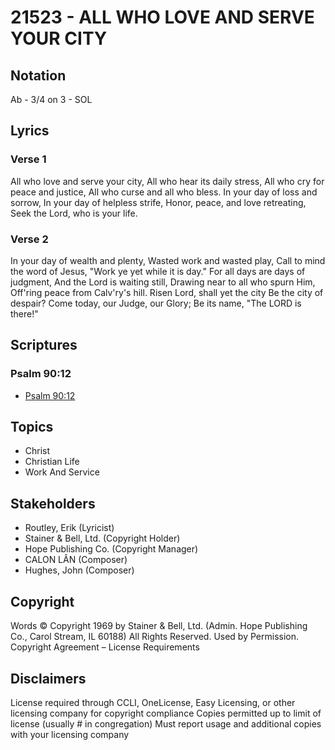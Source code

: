 # 21523 - ALL WHO LOVE AND SERVE YOUR CITY

## Notation

Ab - 3/4 on 3 - SOL

## Lyrics

### Verse 1

All who love and serve your city, All who hear its daily stress, All who cry for peace and justice, All who curse and all who bless. In your day of loss and sorrow, In your day of helpless strife, Honor, peace, and love retreating, Seek the Lord, who is your life.

### Verse 2

In your day of wealth and plenty, Wasted work and wasted play, Call to mind the word of Jesus, "Work ye yet while it is day." For all days are days of judgment, And the Lord is waiting still, Drawing near to all who spurn Him, Off'ring peace from Calv'ry's hill. Risen Lord, shall yet the city Be the city of despair? Come today, our Judge, our Glory; Be its name, "The LORD is there!"


## Scriptures

### Psalm 90:12

- [Psalm 90:12](https://www.biblegateway.com/passage/?search=Psalm%2090%3A12)


## Topics

- Christ
- Christian Life
- Work And Service

## Stakeholders

- Routley, Erik  (Lyricist)
- Stainer & Bell, Ltd. (Copyright Holder)
- Hope Publishing Co. (Copyright Manager)
- CALON LÂN (Composer)
- Hughes, John (Composer)

## Copyright

Words © Copyright 1969 by Stainer & Bell, Ltd. 
(Admin. Hope Publishing Co., Carol Stream, IL 60188)
All Rights Reserved. Used by Permission.
Copyright Agreement – License Requirements

## Disclaimers

License required through CCLI, OneLicense, Easy Licensing, or other licensing company for copyright compliance
Copies permitted up to limit of license (usually # in congregation)
Must report usage and additional copies with your licensing company

